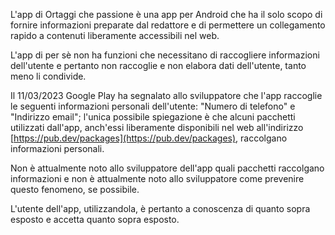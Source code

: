 L'app di Ortaggi che passione è una app per Android che ha il solo scopo di fornire informazioni preparate dal redattore e di permettere un collegamento rapido a contenuti liberamente accessibili nel web.

L'app di per sè non ha funzioni che necessitano di raccogliere informazioni dell'utente e pertanto non raccoglie e non elabora dati dell'utente, tanto meno li condivide.

Il 11/03/2023 Google Play ha segnalato allo sviluppatore che l'app raccoglie le seguenti informazioni personali dell'utente: "Numero di telefono" e "Indirizzo email"; l'unica possibile spiegazione è che alcuni pacchetti utilizzati dall'app, anch'essi liberamente disponibili nel web all'indirizzo [https://pub.dev/packages](https://pub.dev/packages), raccolgano informazioni personali.

Non è attualmente noto allo sviluppatore dell'app quali pacchetti raccolgano informazioni e non è attualmente noto allo sviluppatore come prevenire questo fenomeno, se possibile.

L'utente dell'app, utilizzandola, è pertanto a conoscenza di quanto sopra esposto e accetta quanto sopra esposto.
